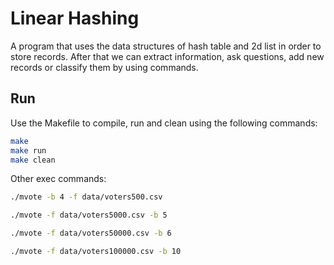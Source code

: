 # Linear Hashing

A program that uses the data structures of hash table and 2d list in order to store records. After that we can extract information, ask questions, add new records or classify them by using commands.

## Run
Use the Makefile to compile, run and clean using the following commands:

```bash
make 
make run
make clean
```

Other exec commands:

```bash
./mvote -b 4 -f data/voters500.csv
```
```bash
./mvote -f data/voters5000.csv -b 5
```
```bash
./mvote -f data/voters50000.csv -b 6
```
```bash
./mvote -f data/voters100000.csv -b 10
```
